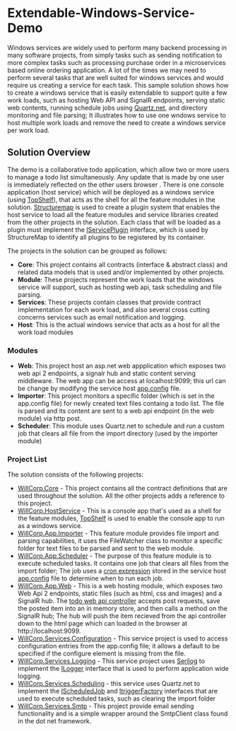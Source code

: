 # Extendable-Windows-Service-Demo

Windows services are widely used to perform many backend processing in many software projects, from simply tasks such as sending notification to more complex tasks such as processing purchase order in a microservices based online ordering application. A lot of the times we may need to perform several tasks that are well suited for windows services and would require us creating a service for each task. This sample solution shows how to create a windows service that is easily extendable to support quite a few work loads, such as hosting Web API and SignalR endpoints, serving static web contents, running schedule jobs using [Quartz.net], and directory monitoring and file parsing; It illustrates how to use one wndows service to host multiple work loads and remove the need to create a windows service per work load.

## Solution Overview
The demo is a collaborative todo application, which allow two or more users to manage a todo list simultaneously. Any update that is made by one user is immediately reflected on the other users browser . There is one console application (host service) which will be deployed as a windows service (using [TopShelf]), that acts as the shell for all the feature modules in the solution. [Structuremap] is used to create a plugin system that enables the host service to load all the feature modules and service libraries created from the other projects in the solution. Each class that will be loaded as a plugin must implement the [IServicePlugin] interface, which is used by StructureMap to identify all plugins to be registered by its container.

The projects in the solution can be grouped as follows:

  - **Core**: This project contains all contracts (interface & abstract class)  and related data models that is used and/or implemented by other projects.
  - **Module**: These projects represent the work loads that the windows service will support, such as hosting web api, task scheduling and file parsing.
  - **Services**: These projects contain classes that provide contract implementation for each work load, and also several cross cutting concerns services such as email notification and logging.
  - **Host**: This is the actual windows service that acts as a host for all the work load modules

### Modules

  - **Web**: This project host an asp.net web appplication which exposes two web api 2 endpoints, a signalr hub and static content serving middleware. The web app can be access at localhost:9099; this url can be change by modifyng the service host [app.config] file.
  - **Importer**: This project monitors a specific folder (which is set in the app.config file) for newly created text files containg a todo list. The file is parsed and its content are sent to a web api endpoint (in the web module) via http post.
  - **Scheduler**: This module uses Quartz.net to schedule and run a custom job that clears all file from the import directory (used by the importer module)

### Project List

The solution consists of the following projects:

* [WillCorp.Core] - This project contains all the contract definitions that are used throughout the solution. All the other projects adds a reference to this project.
* [WillCorp.HostService] - This is a console app that's used as a shell for the feature modules, [TopShelf] is used to enable the console app to run as a windows service. 
* [WillCorp.App.Importer] - This feature module provides file import and parsing capabilities, it uses the FileWatcher class to monitor a specific folder for text files to be parsed and sent to the web module.
* [WillCorp.App.Scheduler] - The purpose of this feature module is to execute scheduled tasks. It contains one job that clears all files from the import folder; The job uses a [cron expression] stored in the service host [app.config] file to determine when to run each job.
* [WillCorp.App.Web] - This is a web hosting module, which exposes two Web Api 2 endpoints, static files (such as html, css and images) and a SignalR hub. The [todo web api controller] accepts post requests, save the posted item into an in memory store, and then calls a method on the SignalR hub; The hub will push the item recieved from the api controller down to the html page which can loaded in the browser at http://localhost:9099.  
* [WillCorp.Services.Configuration] - This service project is used to access configuration entries from the app.config file; it allows a default to be specified if the configure element is missing from the file.
* [WillCorp.Services.Logging] - This service project uses [Serilog] to implement the [ILogger] interface that is used to perform application wide logging.
* [WillCorp.Services.Scheduling] - this service uses Quartz.net to implement the [IScheduledJob] and [ItriggerFactory] interfaces that are used to execute scheduled tasks, such as clearing the import folder
* [WillCorp.Services.Smtp] - This project provide email sending functionality and is a simple wrapper around the SmtpClient class found in the dot net framework.


[//]: # (These are reference links used in the body of this note and get stripped out when the markdown processor does its job. There is no need to format nicely because it shouldn't be seen. Thanks SO - http://stackoverflow.com/questions/4823468/store-comments-in-markdown-syntax)

   [WillCorp.Core]: <https://github.com/NyronW/Extendable-Windows-Service-Demo/tree/master/WillCorp.Core>
   [WillCorp.HostService]: <https://github.com/NyronW/Extendable-Windows-Service-Demo/tree/master/WillCorp.HostService>
   [WillCorp.App.Importer]: <https://github.com/NyronW/Extendable-Windows-Service-Demo/tree/master/WillCorp.App.Importer>
   [WillCorp.App.Web]: <https://github.com/NyronW/Extendable-Windows-Service-Demo/tree/master/WillCorp.App.Web>
   [WillCorp.App.Scheduler]: <https://github.com/NyronW/Extendable-Windows-Service-Demo/tree/master/WillCorp.App.Scheduler>
   [WillCorp.Services.Configuration]: <https://github.com/NyronW/Extendable-Windows-Service-Demo/tree/master/WillCorp.Services.Configuration>
   [WillCorp.Services.Logging]: <https://github.com/NyronW/Extendable-Windows-Service-Demo/tree/master/WillCorp.Services.Logging>
   [WillCorp.Services.Scheduling]: <https://github.com/NyronW/Extendable-Windows-Service-Demo/tree/master/WillCorp.Services.Scheduling>
   [WillCorp.Services.Smtp]: <https://github.com/NyronW/Extendable-Windows-Service-Demo/tree/master/WillCorp.Services.Smtp>
   [TopShelf]: <http://topshelf-project.com/>
   
 [StructureMap]: <http://structuremap.github.io/>  
 
 [IServicePlugin]: <https://github.com/NyronW/Extendable-Windows-Service-Demo/blob/master/WillCorp.Core/IServicePlugin.cs>  
 
 [cron expression]: <https://docs.oracle.com/cd/E12058_01/doc/doc.1014/e12030/cron_expressions.htm>
 
  [app.config]: <https://github.com/NyronW/Extendable-Windows-Service-Demo/blob/master/WillCorp.HostService/App.config>
 
 [ILogger]: <https://github.com/NyronW/Extendable-Windows-Service-Demo/blob/master/WillCorp.Core/Logging/ILogger.cs>
   
   [Serilog]: <https://serilog.net/>
   
   [IScheduledJob]:<https://github.com/NyronW/Extendable-Windows-Service-Demo/blob/master/WillCorp.Core/Scheduling/IScheduledJob.cs>
   
   [ItriggerFactory]:<https://github.com/NyronW/Extendable-Windows-Service-Demo/blob/master/WillCorp.Core/Scheduling/ITriggerFactory.cs>
   
   [Quartz.net]:<https://www.quartz-scheduler.net/>
   
   [todo web api controller]:<https://github.com/NyronW/Extendable-Windows-Service-Demo/blob/master/WillCorp.App.Web/Api/Controllers/TodosController.cs>
